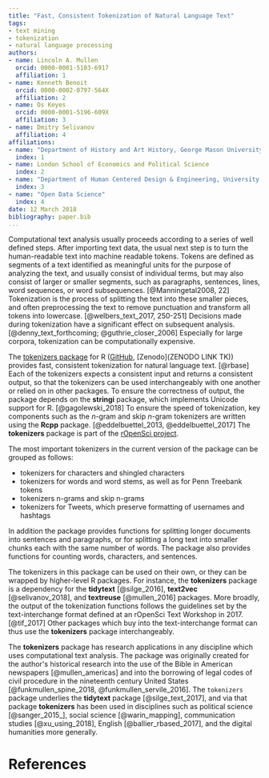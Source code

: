 ```yaml
---
title: "Fast, Consistent Tokenization of Natural Language Text"
tags:
- text mining
- tokenization
- natural language processing
authors:
- name: Lincoln A. Mullen
  orcid: 0000-0001-5103-6917
  affiliation: 1
- name: Kenneth Benoit
  orcid: 0000-0002-0797-564X
  affiliation: 2
- name: Os Keyes
  orcid: 0000-0001-5196-609X
  affiliation: 3
- name: Dmitry Selivanov
  affiliation: 4
affiliations: 
- name: "Department of History and Art History, George Mason University"
  index: 1
- name: London School of Economics and Political Science
  index: 2
- name: "Department of Human Centered Design & Engineering, University of Washington"
  index: 3
- name: "Open Data Science"
  index: 4
date: 12 March 2018
bibliography: paper.bib
...
```


Computational text analysis usually proceeds according to a series of well 
defined steps. After importing text data, the usual next step is to turn the 
human-readable text into machine readable tokens. Tokens are defined as 
segments of a text identified as meaningful units for the purpose of analyzing 
the text, and usually consist of individual terms, but may also consist of 
larger or smaller segments, such as paragraphs, sentences, lines, word 
sequences, or word subsequences.  [@Manningetal2008, 22] Tokenization is the 
process of splitting the text into these smaller pieces, and often 
preprocessing the text to remove punctuation and transform all tokens into 
lowercase. [@welbers_text_2017, 250-251] Decisions made during tokenization have a 
significant effect on subsequent analysis. [@denny_text_forthcoming;
@guthrie_closer_2006] Especially  for large corpora, tokenization can be
computationally expensive.

The [tokenizers package](https://ropensci.github.io/tokenizers/) for R 
([GitHub](https://github.com/ropensci/tokenizers), [Zenodo](ZENODO LINK TK)) 
provides fast, consistent tokenization for natural language text. [@rbase] Each 
of the tokenizers expects a consistent input and returns a consistent output, 
so that the tokenizers can be used interchangeably with one another or relied 
on in other packages. To ensure the correctness of output, the package depends 
on the **stringi** package, which implements Unicode support for R. 
[@gagolewski_2018] To ensure the speed of tokenization, key components such as 
the _n_-gram and skip _n_-gram tokenizers are written using the **Rcpp** 
package.  [@eddelbuettel_2013, @eddelbuettel_2017] The **tokenizers** package 
is part of the [rOpenSci project](https://ropensci.org/).

The most important tokenizers in the current version of the package can be 
grouped as follows:

- tokenizers for characters and shingled characters
- tokenizers for words and word stems, as well as for Penn Treebank tokens 
- tokenizers n-grams and skip n-grams
- tokenizers for Tweets, which preserve formatting of usernames and hashtags

In addition the package provides functions for splitting longer documents into 
sentences and paragraphs, or for splitting a long text into smaller chunks each 
with the same number of words. The package also provides functions for counting 
words, characters, and sentences.

The tokenizers in this package can be used on their own, or they can be wrapped 
by higher-level R packages. For instance, the **tokenizers** package is a 
dependency for the **tidytext** [@silge_2016], **text2vec** [@selivanov_2018], 
and **textreuse** [@mullen_2016] packages. More broadly, the output of the 
tokenization functions follows the guidelines set by the text-interchange 
format  defined at an rOpenSci Text Workshop in 2017. [@tif_2017] Other 
packages which buy into the text-interchange format can thus use the 
**tokenizers** package interchangeably.

The **tokenizers** package has research applications in any discipline which 
uses computational text analysis. The package was originally created for the 
author's historical research into the use of the Bible in American newspapers 
[@mullen_americas] and into the borrowing of legal codes of civil procedure in 
the nineteenth century United States [@funkmullen_spine_2018, 
@funkmullen_servile_2016]. The `tokenizers` package underlies the **tidytext** 
package [@silge_text_2017], and via that package **tokenizers** has been used 
in disciplines such as political science [@sanger_2015_], social science 
[@warin_mapping], communication studies [@xu_using_2018], English 
[@ballier_rbased_2017], and the digital humanities more generally.

# References

